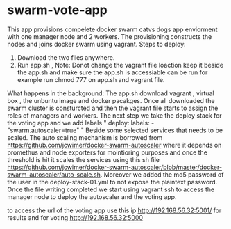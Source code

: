 # swarm-vote-app
This app provisions compelete docker swarm catvs dogs app enviorment with one manager node and 2 workers. The provisioning constructs the nodes and joins docker swarm using vagrant.
Steps to deploy:
1. Download the two files anywhere.
2. Run app.sh , Note: Donot change the vagrant file loaction keep it beside the app.sh and make sure the app.sh is accessiable can be run for example run chmod 777 on app.sh and vagrant file.

What happens in the background:
The app.sh download vagrant , virtual box , the unbuntu image and docker pacakges. Once all downloaded the swarm cluster is consturcted and then the vagrant file starts to assign the roles of managers and workers. The next step we take the deploy stack for the voting app and we add labels
"
deploy:
  labels:
    - "swarm.autoscaler=true"
 "
 Beside some selected services that needs to be scaled. The auto scaling mechanism is borrowed from https://github.com/jcwimer/docker-swarm-autoscaler where it depends on promethus and node exporters for mointioring purposes and once the threshold is hit it scales the services using this sh file https://github.com/jcwimer/docker-swarm-autoscaler/blob/master/docker-swarm-autoscaler/auto-scale.sh. Moreover we added the md5 password of the user in the deploy-stack-01.yml to not expose the plaintext password.
 Once the file writing completed we start using vagrant ssh to access the manager node to deploy the autoscaler and the voting app.
 
 to access the url of the voting app use this ip http://192.168.56.32:5001/ for results and for voting http://192.168.56.32:5000
 
